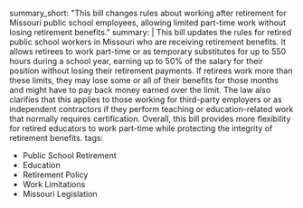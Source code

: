 summary_short: "This bill changes rules about working after retirement for Missouri public school employees, allowing limited part-time work without losing retirement benefits."
summary: |
  This bill updates the rules for retired public school workers in Missouri who are receiving retirement benefits. It allows retirees to work part-time or as temporary substitutes for up to 550 hours during a school year, earning up to 50% of the salary for their position without losing their retirement payments. If retirees work more than these limits, they may lose some or all of their benefits for those months and might have to pay back money earned over the limit. The law also clarifies that this applies to those working for third-party employers or as independent contractors if they perform teaching or education-related work that normally requires certification. Overall, this bill provides more flexibility for retired educators to work part-time while protecting the integrity of retirement benefits.
tags:
  - Public School Retirement
  - Education
  - Retirement Policy
  - Work Limitations
  - Missouri Legislation
